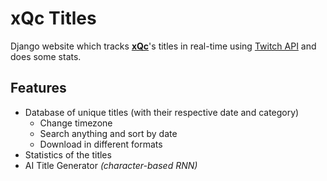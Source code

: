 # xQc Titles
Django website which tracks [**xQc**](https://www.twitch.tv/xqc)'s titles in real-time using [Twitch API](https://dev.twitch.tv/docs/api/) and does some stats.

## Features
- Database of unique titles (with their respective date and category)
  - Change timezone
  - Search anything and sort by date
  - Download in different formats
- Statistics of the titles
- AI Title Generator *(character-based RNN)*